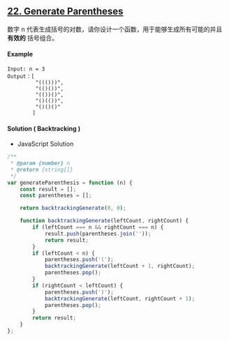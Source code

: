## [22. Generate Parentheses](https://leetcode.com/problems/generate-parentheses/)

数字 n 代表生成括号的对数，请你设计一个函数，用于能够生成所有可能的并且 **有效的** 括号组合。

#### Example

```text
Input: n = 3
Output：[
         "((()))",
         "(()())",
         "(())()",
         "()(())",
         "()()()"
        ]
```

#### Solution ( **Backtracking** )

-   JavaScript Solution

```javascript
/**
 * @param {number} n
 * @return {string[]}
 */
var generateParenthesis = function (n) {
    const result = [];
    const parentheses = [];

    return backtrackingGenerate(0, 0);

    function backtrackingGenerate(leftCount, rightCount) {
        if (leftCount === n && rightCount === n) {
            result.push(parentheses.join(''));
            return result;
        }
        if (leftCount < n) {
            parentheses.push('(');
            backtrackingGenerate(leftCount + 1, rightCount);
            parentheses.pop();
        }
        if (rightCount < leftCount) {
            parentheses.push(')');
            backtrackingGenerate(leftCount, rightCount + 1);
            parentheses.pop();
        }
        return result;
    }
};
```
